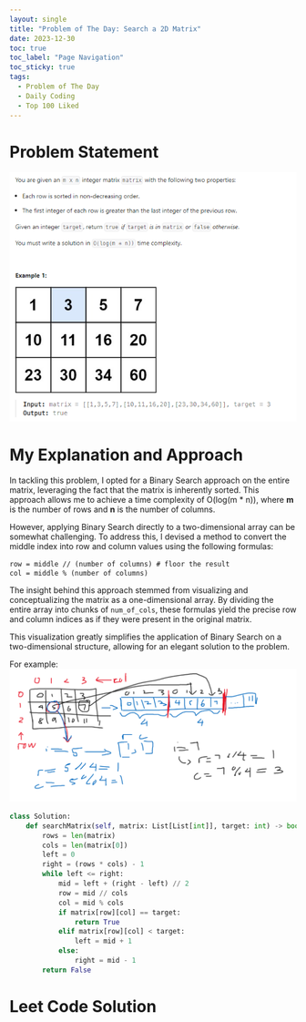 ```yaml
---
layout: single
title: "Problem of The Day: Search a 2D Matrix"
date: 2023-12-30
toc: true
toc_label: "Page Navigation"
toc_sticky: true
tags:
  - Problem of The Day
  - Daily Coding
  - Top 100 Liked
---
```

# Problem Statement
![problem](/assets/images/2023-12-30_19-05-22-search-a-2d-matrix.png)

# My Explanation and Approach
In tackling this problem, I opted for a Binary Search approach on the entire matrix, leveraging the fact that the matrix is inherently sorted. This approach allows me to achieve a time complexity of O(log(m * n)), where **m** is the number of rows and **n** is the number of columns.

However, applying Binary Search directly to a two-dimensional array can be somewhat challenging. To address this, I devised a method to convert the middle index into row and column values using the following formulas:
```
row = middle // (number of columns) # floor the result
col = middle % (number of columns)
```

The insight behind this approach stemmed from visualizing and conceptualizing the matrix as a one-dimensional array. By dividing the entire array into chunks of `num_of_cols`, these formulas yield the precise row and column indices as if they were present in the original matrix.

This visualization greatly simplifies the application of Binary Search on a two-dimensional structure, allowing for an elegant solution to the problem.

For example:
![explanation](/assets/images/2023-12-30_19-18-49.png)

```python
class Solution:
    def searchMatrix(self, matrix: List[List[int]], target: int) -> bool:
        rows = len(matrix)
        cols = len(matrix[0])
        left = 0
        right = (rows * cols) - 1
        while left <= right:
            mid = left + (right - left) // 2
            row = mid // cols
            col = mid % cols
            if matrix[row][col] == target:
                return True
            elif matrix[row][col] < target:
                left = mid + 1
            else:
                right = mid - 1
        return False
```
# Leet Code Solution